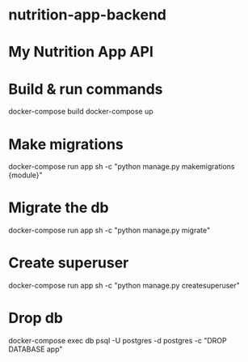# nutrition-app-backend

# My Nutrition App API

# Build & run commands

docker-compose build
docker-compose up

# Make migrations

docker-compose run app sh -c "python manage.py makemigrations {module}"

# Migrate the db

docker-compose run app sh -c "python manage.py migrate"

# Create superuser

docker-compose run app sh -c "python manage.py createsuperuser"

# Drop db

docker-compose exec db psql -U postgres -d postgres -c "DROP DATABASE app"
